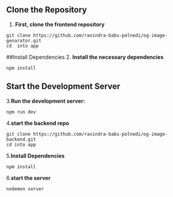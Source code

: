 ## Clone the Repository
1. **First, clone the frontend repository**
```
git clone https://github.com/ravindra-babu-polnedi/og-image-genarator.git
cd  into app
```
##Install Dependencies
2. **Install the necessary dependencies**
```
npm install

```

## Start the Development Server
3.**Run the development server:**
```
npm run dev
```
4.**start the backend repo**
```
git clone https://github.com/ravindra-babu-polnedi/og-image-backend.git
cd into app
```

5.**Install Dependencies**
```
npm install
```

6.**start the server**
```
nodemon server
```